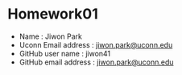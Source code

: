 # Homework01

- Name : Jiwon Park
- Uconn Email address : jiwon.park@uconn.edu
- GitHub user name : jiwon41
- GitHub email address : jiwon.park@uconn.edu